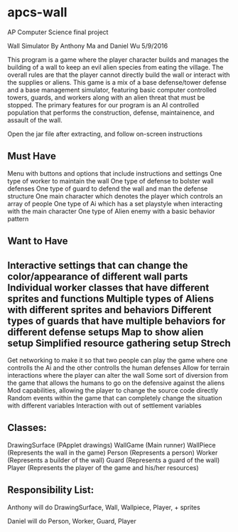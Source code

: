 # apcs-wall
AP Computer Science final project

Wall Simulator By Anthony Ma and Daniel Wu 5/9/2016

This program is a game where the player character builds and manages the building of a wall to keep an evil alien species from eating the village. The overall rules are that the player cannot directly build the wall or interact with the supplies or aliens. This game is a mix of a base defense/tower defense and a base management simulator, featuring basic computer controlled towers, guards, and workers along with an alien threat that must be stopped. The primary features for our program is an AI controlled population that performs the construction, defense, maintainence, and assault of the wall.

Open the jar file after extracting, and follow on-screen instructions

Must Have
-----------------------------------------------------------------------------------
Menu with buttons and options that include instructions and settings
One type of worker to maintain the wall
One type of defense to bolster wall defenses
One type of guard to defend the wall and man the defense structure
One main character which denotes the player which controls an array of people
One type of Ai which has a set playstyle when interacting with the main character
One type of Alien enemy with a basic behavior pattern

Want to Have
-----------------------------------------------------------------------------------
Interactive settings that can change the color/appearance of different wall parts
Individual worker classes that have different sprites and functions
Multiple types of Aliens with different sprites and behaviors
Different types of guards that have multiple behaviors for different defense setups
Map to show alien setup 
Simplified resource gathering setup
Strech
-----------------------------------------------------------------------------------
Get networking to make it so that two people can play the game where one controlls the Ai and the other controlls the human defenses
Allow for terrain interactions where the player can alter the wall
Some sort of diversion from the game that allows the humans to go on the defensive against the aliens
Mod capabilities, allowing the player to change the source code directly
Random events within the game that can completely change the situation with different variables
Interaction with out of settlement variables 

Classes: 
-----------------------------------------------------------------------------------
DrawingSurface (PApplet drawings) 
WallGame (Main runner) 
WallPiece (Represents the wall in the game) 
Person (Represents a person) 
Worker (Represents a builder of the wall) 
Guard (Represents a guard of the wall) 
Player (Represents the player of the game and his/her resources) 

Responsibility List: 
-----------------------------------------------------------------------------------
Anthony will do DrawingSurface, Wall, Wallpiece, Player, + sprites 

Daniel will do Person, Worker, Guard, Player

